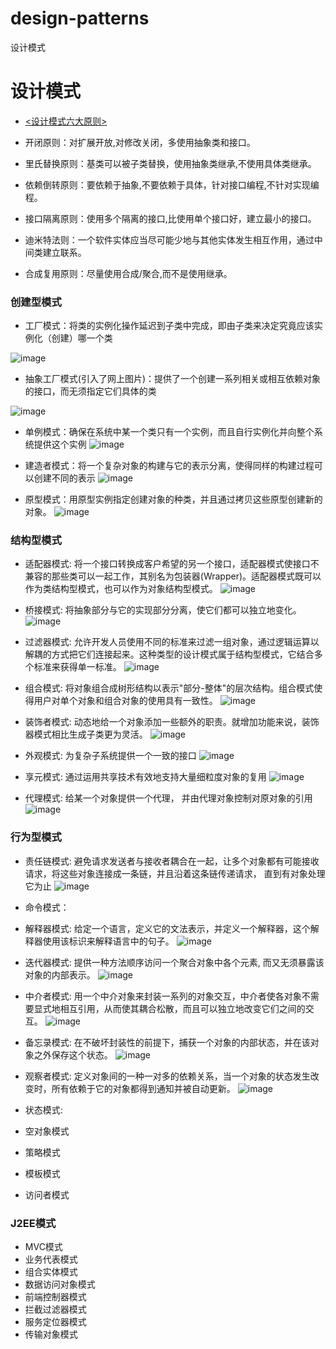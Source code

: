 # design-patterns
设计模式
# 设计模式

- [<设计模式六大原则>](https://blog.csdn.net/q291611265/article/details/48465113)

- 开闭原则：对扩展开放,对修改关闭，多使用抽象类和接口。
- 里氏替换原则：基类可以被子类替换，使用抽象类继承,不使用具体类继承。
- 依赖倒转原则：要依赖于抽象,不要依赖于具体，针对接口编程,不针对实现编程。
- 接口隔离原则：使用多个隔离的接口,比使用单个接口好，建立最小的接口。
- 迪米特法则：一个软件实体应当尽可能少地与其他实体发生相互作用，通过中间类建立联系。
- 合成复用原则：尽量使用合成/聚合,而不是使用继承。

### 创建型模式
- 工厂模式：将类的实例化操作延迟到子类中完成，即由子类来决定究竟应该实例化（创建）哪一个类

![image](http://www.runoob.com/wp-content/uploads/2014/08/factory_pattern_uml_diagram.jpg)

- 抽象工厂模式(引入了网上图片)：提供了一个创建一系列相关或相互依赖对象的接口，而无须指定它们具体的类

![image](https://github.com/iluwatar/java-design-patterns/blob/master/abstract-factory/etc/diagram1.png?raw=true)  

- 单例模式：确保在系统中某一个类只有一个实例，而且自行实例化并向整个系统提供这个实例
![image](https://img-blog.csdn.net/20160116152340758)

- 建造者模式：将一个复杂对象的构建与它的表示分离，使得同样的构建过程可以创建不同的表示
![image](http://my.csdn.net/uploads/201203/25/1332654150_2478.jpg)

- 原型模式：用原型实例指定创建对象的种类，并且通过拷贝这些原型创建新的对象。
![image](http://my.csdn.net/uploads/201203/26/1332722887_7899.jpg)

### 结构型模式
- 适配器模式: 将一个接口转换成客户希望的另一个接口，适配器模式使接口不兼容的那些类可以一起工作，其别名为包装器(Wrapper)。适配器模式既可以作为类结构型模式，也可以作为对象结构型模式。
![image](http://upload-images.jianshu.io/upload_images/944365-24c6bf44da1b79ad.png?imageMogr2/auto-orient/strip%7CimageView2/2/w/1240)

- 桥接模式: 将抽象部分与它的实现部分分离，使它们都可以独立地变化。
![image](https://img-blog.csdn.net/20160328190002031)

- 过滤器模式: 允许开发人员使用不同的标准来过滤一组对象，通过逻辑运算以解耦的方式把它们连接起来。这种类型的设计模式属于结构型模式，它结合多个标准来获得单一标准。
![image](http://www.runoob.com/wp-content/uploads/2014/08/filter_pattern_uml_diagram.jpg)
         
- 组合模式: 将对象组合成树形结构以表示"部分-整体"的层次结构。组合模式使得用户对单个对象和组合对象的使用具有一致性。
![image](https://img-blog.csdn.net/20160329211240770)

- 装饰者模式: 动态地给一个对象添加一些额外的职责。就增加功能来说，装饰器模式相比生成子类更为灵活。
![image](http://www.runoob.com/wp-content/uploads/2014/08/decorator_pattern_uml_diagram.jpg)

- 外观模式: 为复杂子系统提供一个一致的接口
![image](http://www.runoob.com/wp-content/uploads/2014/08/facade_pattern_uml_diagram.jpg)

- 享元模式: 通过运用共享技术有效地支持大量细粒度对象的复用
![image](http://www.runoob.com/wp-content/uploads/2014/08/flyweight_pattern_uml_diagram-1.jpg)

- 代理模式: 给某一个对象提供一个代理， 并由代理对象控制对原对象的引用
![image](http://www.runoob.com/wp-content/uploads/2014/08/proxy_pattern_uml_diagram.jpg)

### 行为型模式
- 责任链模式: 避免请求发送者与接收者耦合在一起，让多个对象都有可能接收请求，将这些对象连接成一条链，并且沿着这条链传递请求， 直到有对象处理它为止
![image](http://www.runoob.com/wp-content/uploads/2014/08/chain_pattern_uml_diagram.jpg)

- 命令模式：
- 解释器模式: 给定一个语言，定义它的文法表示，并定义一个解释器，这个解释器使用该标识来解释语言中的句子。
![image](http://www.runoob.com/wp-content/uploads/2014/08/interpreter_pattern_uml_diagram.jpg)

- 迭代器模式: 提供一种方法顺序访问一个聚合对象中各个元素, 而又无须暴露该对象的内部表示。
![image](http://www.runoob.com/wp-content/uploads/2014/08/iterator_pattern_uml_diagram.jpg)

- 中介者模式: 用一个中介对象来封装一系列的对象交互，中介者使各对象不需要显式地相互引用，从而使其耦合松散，而且可以独立地改变它们之间的交互。
![image](http://www.runoob.com/wp-content/uploads/2014/08/mediator_pattern_uml_diagram.jpg)

- 备忘录模式: 在不破坏封装性的前提下，捕获一个对象的内部状态，并在该对象之外保存这个状态。
![image](http://www.runoob.com/wp-content/uploads/2014/08/memento_pattern_uml_diagram.jpg)

- 观察者模式: 定义对象间的一种一对多的依赖关系，当一个对象的状态发生改变时，所有依赖于它的对象都得到通知并被自动更新。
![image](http://www.runoob.com/wp-content/uploads/2014/08/observer_pattern_uml_diagram.jpg)

- 状态模式: 
- 空对象模式
- 策略模式
- 模板模式
- 访问者模式

### J2EE模式
- MVC模式
- 业务代表模式
- 组合实体模式
- 数据访问对象模式
- 前端控制器模式
- 拦截过滤器模式
- 服务定位器模式
- 传输对象模式
